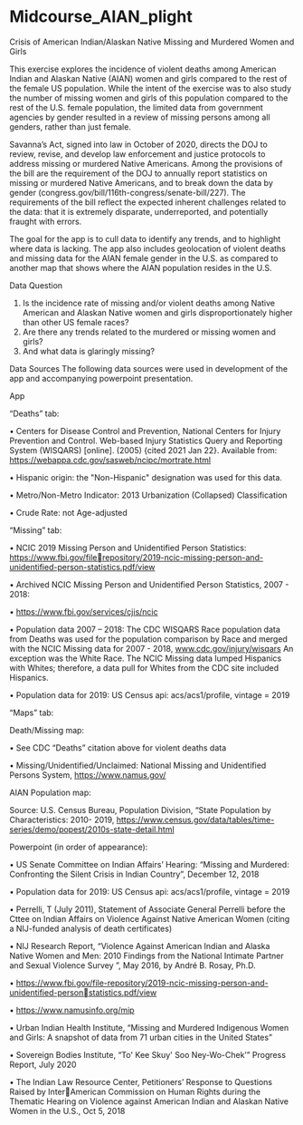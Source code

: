 # Midcourse_AIAN_plight
Crisis of American Indian/Alaskan Native Missing and Murdered Women and Girls

This exercise explores the incidence of violent deaths among American Indian and Alaskan
Native (AIAN) women and girls compared to the rest of the female US population. While the 
intent of the exercise was to also study the number of missing women and girls of this 
population compared to the rest of the U.S. female population, the limited data from 
government agencies by gender resulted in a review of missing persons among all genders, 
rather than just female. 

Savanna’s Act, signed into law in October of 2020, directs the DOJ to review, revise, and 
develop law enforcement and justice protocols to address missing or murdered Native 
Americans. Among the provisions of the bill are the requirement of the DOJ to annually report 
statistics on missing or murdered Native Americans, and to break down the data by gender
(congress.gov/bill/116th-congress/senate-bill/227). The requirements of the bill reflect the 
expected inherent challenges related to the data: that it is extremely disparate, 
underreported, and potentially fraught with errors.

The goal for the app is to cull data to identify any trends, and to highlight where data is lacking. 
The app also includes geolocation of violent deaths and missing data for the AIAN female 
gender in the U.S. as compared to another map that shows where the AIAN population resides 
in the U.S.

Data Question
1. Is the incidence rate of missing and/or violent deaths among Native American and 
Alaskan Native women and girls disproportionately higher than other US female races? 
2. Are there any trends related to the murdered or missing women and girls?
3. And what data is glaringly missing? 

Data Sources
The following data sources were used in development of the app and accompanying powerpoint presentation.

App

“Deaths” tab: 

• Centers for Disease Control and Prevention, National Centers for Injury Prevention and 
Control. Web-based Injury Statistics Query and Reporting System (WISQARS) [online]. 
(2005) {cited 2021 Jan 22}. Available from: 
https://webappa.cdc.gov/sasweb/ncipc/mortrate.html 

• Hispanic origin: the "Non-Hispanic" designation was used for this data. 

• Metro/Non-Metro Indicator: 2013 Urbanization (Collapsed) Classification

• Crude Rate: not Age-adjusted 

“Missing” tab: 

• NCIC 2019 Missing Person and Unidentified Person Statistics: https://www.fbi.gov/filerepository/2019-ncic-missing-person-and-unidentified-person-statistics.pdf/view

• Archived NCIC Missing Person and Unidentified Person Statistics, 2007 - 2018:

• https://www.fbi.gov/services/cjis/ncic

• Population data 2007 – 2018: The CDC WISQARS Race population data from Deaths was 
used for the population comparison by Race and merged with the NCIC Missing data for 
2007 - 2018, www.cdc.gov/injury/wisqars An exception was the White Race. The NCIC 
Missing data lumped Hispanics with Whites; therefore, a data pull for Whites from the 
CDC site included Hispanics. 

• Population data for 2019: US Census api: acs/acs1/profile, vintage = 2019

“Maps” tab: 

Death/Missing map: 

• See CDC “Deaths” citation above for violent deaths data 

• Missing/Unidentified/Unclaimed: National Missing and Unidentified Persons System, 
https://www.namus.gov/

AIAN Population map: 

Source: U.S. Census Bureau, Population Division, “State Population by Characteristics: 2010-
2019, https://www.census.gov/data/tables/time-series/demo/popest/2010s-state-detail.html


Powerpoint (in order of appearance): 

• US Senate Committee on Indian Affairs’ Hearing: “Missing and Murdered: Confronting 
the Silent Crisis in Indian Country”, December 12, 2018 

• Population data for 2019: US Census api: acs/acs1/profile, vintage = 2019

• Perrelli, T (July 2011), Statement of Associate General Perrelli before the Cttee on Indian 
Affairs on Violence Against Native American Women (citing a NIJ-funded analysis of 
death certificates)

• NIJ Research Report, “Violence Against American Indian and Alaska Native Women and 
Men: 2010 Findings from the National Intimate Partner and Sexual Violence Survey ”, 
May 2016, by André B. Rosay, Ph.D.

• https://www.fbi.gov/file-repository/2019-ncic-missing-person-and-unidentified-personstatistics.pdf/view

• https://www.namusinfo.org/mip

• Urban Indian Health Institute, “Missing and Murdered Indigenous Women and Girls: A 
snapshot of data from 71 urban cities in the United States”

• Sovereign Bodies Institute, “To' Kee Skuy' Soo Ney-Wo-Chek’” Progress Report, July 
2020

• The Indian Law Resource Center, Petitioners’ Response to Questions Raised by InterAmerican Commission on Human Rights during the Thematic Hearing on Violence against American Indian and Alaskan Native Women in the U.S., Oct 5, 2018
